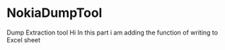 # NokiaDumpTool
Dump Extraction tool
Hi
In this part i am adding the function of writing to Excel sheet
